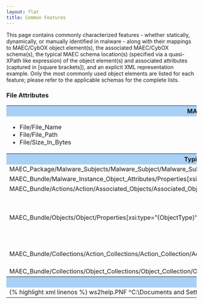 ```yaml
---
layout: flat
title: Common Features
---
```


This page contains commonly characterized features - whether statically, dynamically, or manually identified in malware - along with their mappings to MAEC/CybOX object element(s), the associated MAEC/CybOX schema(s), the typical MAEC schema location(s) (specified via a quasi-XPath like expression) of the object element(s) and associated attributes (captured in [square brackets]), and an explicit XML representation example. Only the most commonly used object elements are listed for each feature; please refer to the applicable schemas for the complete lists.  

### File Attributes

<table class="table-features">
  <tr style="background-color:#A9D0F5">
    <th>MAEC/CybOX Object Element(s)</th>
    <th>MAEC/CybOX Schema(s)</th>
  </tr>
  <tr>
    <td>
      <ul>
	    <li> File/File_Name
		<li> File/File_Path
		<li> File/Size_In_Bytes
	  </ul
	  >
    </td>
    <td>
      <ul>
        <li> <a href=http://maecproject.github.io/data-model/4.1/FileObj/FileObjectType/>CybOX:FileObj</a>
   	    <li> CybOX:WinFileObj
		<li> CybOX:WinExecFileObj
	  </ul>
    </td>
  </tr>
  <tr style="background-color:#A9D0F5">
    <th>Typical MAEC Schema Location(s)</th>
	<th>Description</th>
  </tr>
  <tr>   
    <td>MAEC_Package/Malware_Subjects/Malware_Subject/Malware_Subject/Malware_Instance_Object_Attributes/Properties[xsi:type=”{ObjectType}”]</td>
	<td>Used for</td>
  </tr>
  <tr>
	 <td>MAEC_Bundle/Malware_Instance_Object_Attributes/Properties[xsi:type=”{ObjectType}”]</td>
	 <td></td>
  </tr>
  <tr>
	 <td>MAEC_Bundle/Actions/Action/Associated_Objects/Associated_Object/Properties[xsi:type=”{ObjectType}”]</td>
	 <td></td>
  </tr>
  <tr>
	 <td>MAEC_Bundle/Objects/Object/Properties[xsi:type=”{ObjectType}”]</td>
	 <td>Used for capturing individual files associated with a malware instance, including those that represent some extracted feature (e.g., strings).</td>
  </tr>
  <tr>
    <td>MAEC_Bundle/Collections/Action_Collections/Action_Collection/Action_List/Action/Associated_Objects/Associated_Object/Properties[xsi:type=”{ObjectType}”]</td>
	<td>Used for capturing individual files associated with an Action</td>
  </tr>
  <tr>
    <td>MAEC_Bundle/Collections/Object_Collections/Object_Collection/Object_List/Object/Properties[xsi:type=”{ObjectType}”]</td>
	<td></td>
  </tr>
  <tr style="background-color:#A9D0F5">
    <th colspan="2">MAEC/CybOX XML Representation Example</th>
  </tr>
  <tr>
    <td colspan="2">
{% highlight xml linenos %}
<cybox: Associated_Object id="maec-example-obj-2"> 
<cybox:Properties xsi:type="WinExecFileObj:WindowsExecutableFileObjectType"> 
<FileObj:File_Name>ws2help.PNF</FileObj:File_Name> 
<FileObj:File_Path condition="FitsPattern" pattern_type="Regex">^C:\Documents and Settings\\s+user\s+\Local Settings\Application\Data</FileObj:Full_Path>
<FileObj:Size_In_Bytes>196608</FileObj:Size_In_Bytes> </cybox:Properties>
</cybox: Associated_Object>
{% endhighlight %}
    </td>
  </tr>
</table>
    	
		   
